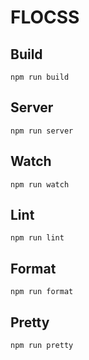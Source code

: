 # FLOCSS

## Build
```
npm run build
```

## Server
```
npm run server
```

## Watch
```
npm run watch
```

## Lint
```
npm run lint
```

## Format
```
npm run format
```

## Pretty
```
npm run pretty
```